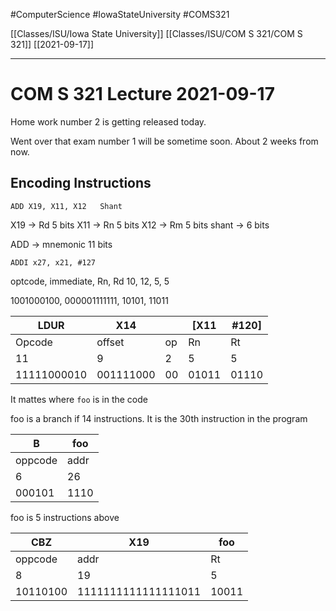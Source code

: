 #ComputerScience  #IowaStateUniversity #COMS321 


[[Classes/ISU/Iowa State University]] [[Classes/ISU/COM S 321/COM S 321]] [[2021-09-17]]

---

# COM S 321 Lecture 2021-09-17

Home work number 2 is getting released today. 

Went over that exam number 1 will be sometime soon. About 2 weeks from now.

## Encoding Instructions 
```assembly
ADD X19, X11, X12	Shant
```

X19 -> Rd  5 bits
X11 -> Rn 5 bits
X12 -> Rm 5 bits
shant -> 6 bits 

ADD -> mnemonic 11 bits

```assembly
ADDI x27, x21, #127
```

optcode, immediate, Rn, Rd
10, 12, 5, 5

1001000100, 000001111111, 10101, 11011

| LDUR        | X14       |     | [X11  | \#120] |
| ----------- | --------- | --- | ----- | ------ |
| Opcode      | offset    | op  | Rn    | Rt     |
| 11          | 9         | 2   | 5     | 5      |
| 11111000010 | 001111000 | 00  | 01011 | 01110  |

It mattes where `foo` is in the code

foo is a branch if 14 instructions. It is the 30th instruction in the program

| B       | foo  |
| ------- | ---- |
| oppcode | addr |
| 6       | 26   |
| 000101  | 1110 |


foo is 5 instructions above

| CBZ      | X19                 | foo   |
| -------- | ------------------- | ----- |
| oppcode  | addr                | Rt    |
| 8        | 19                  | 5     |
| 10110100 | 1111111111111111011 | 10011 |
